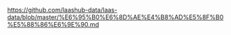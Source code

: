 https://github.com/laashub-data/laas-data/blob/master/%E6%95%B0%E6%8D%AE%E4%B8%AD%E5%8F%B0%E5%88%86%E6%9E%90.md
